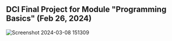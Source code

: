 ## DCI Final Project for Module "Programming Basics" (Feb 26, 2024)
![Screenshot 2024-03-08 151309](https://github.com/barisbalcimusic/learn-game-v2/assets/126829019/8924fe0c-dcda-4b9d-a33b-f61754bb9783)
